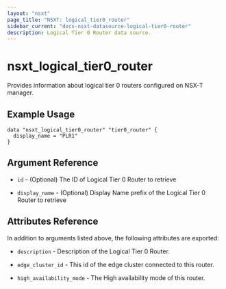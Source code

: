 ```yaml
---
layout: "nsxt"
page_title: "NSXT: logical_tier0_router"
sidebar_current: "docs-nsxt-datasource-logical-tier0-router"
description: Logical Tier 0 Router data source.
---
```


# nsxt_logical_tier0_router

Provides information about logical tier 0 routers configured on NSX-T manager.

## Example Usage

```
data "nsxt_logical_tier0_router" "tier0_router" {
  display_name = "PLR1"
}
```

## Argument Reference

* `id` - (Optional) The ID of Logical Tier 0 Router to retrieve

* `display_name` - (Optional) Display Name prefix of the Logical Tier 0 Router to retrieve

## Attributes Reference

In addition to arguments listed above, the following attributes are exported:

* `description` - Description of the Logical Tier 0 Router.

* `edge_cluster_id` - This id of the edge cluster connected to this router.

* `high_availability_mode` - The High availability mode of this router.
